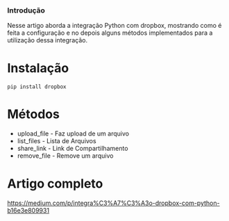 ### Introdução

Nesse artigo aborda a integração Python com dropbox, mostrando como é feita a configuração e no depois alguns métodos implementados para a utilização dessa integração.

# Instalação
`pip install dropbox`


# Métodos
- upload_file - Faz upload de um arquivo
- list_files - Lista de Arquivos
- share_link - Link de Compartilhamento
- remove_file - Remove um arquivo

# Artigo completo
https://medium.com/p/integra%C3%A7%C3%A3o-dropbox-com-python-b16e3e809931
